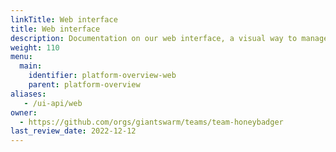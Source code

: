 ```yaml
---
linkTitle: Web interface
title: Web interface
description: Documentation on our web interface, a visual way to manage your Giant Swarm platform.
weight: 110
menu:
  main:
    identifier: platform-overview-web
    parent: platform-overview
aliases:
   - /ui-api/web
owner:
  - https://github.com/orgs/giantswarm/teams/team-honeybadger
last_review_date: 2022-12-12
---
```

